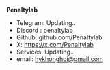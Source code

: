 **Penaltylab**

- Telegram: Updating.. 
- Discord : penaltylab            
- Github: github.com/Penaltylab
- X: https://x.com/Penaltylab 
- Services: Updating..                       
- email: hykhonghoi@gmail.com     
